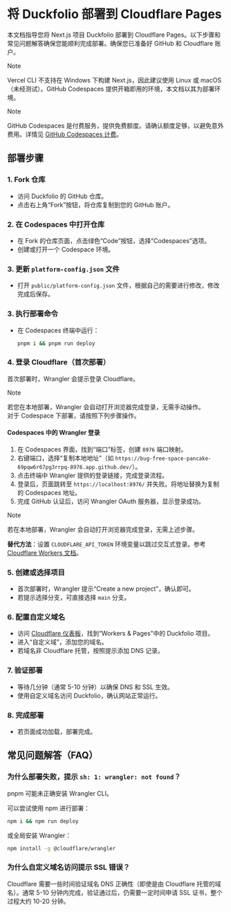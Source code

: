 # 将 Duckfolio 部署到 Cloudflare Pages

本文档指导您将 Next.js 项目 Duckfolio 部署到 Cloudflare Pages。以下步骤和常见问题解答确保您能顺利完成部署。确保您已准备好 GitHub 和 Cloudflare 账户。

> [!NOTE]
> Vercel CLI 不支持在 Windows 下构建 Next.js，因此建议使用 Linux 或 macOS（未经测试）。GitHub Codespaces 提供开箱即用的环境，本文档以其为部署环境。

> [!NOTE]
> GitHub Codespaces 是付费服务，提供免费额度。请确认额度足够，以避免意外费用。详情见 [GitHub Codespaces 计费](https://docs.github.com/en/billing/managing-billing-for-your-products/managing-billing-for-github-codespaces/about-billing-for-github-codespaces#monthly-included-storage-and-core-hours-for-personal-accounts)。

## 部署步骤

### 1. Fork 仓库

- 访问 Duckfolio 的 GitHub 仓库。
- 点击右上角“Fork”按钮，将仓库复制到您的 GitHub 账户。

### 2. 在 Codespaces 中打开仓库

- 在 Fork 的仓库页面，点击绿色“Code”按钮，选择“Codespaces”选项。
- 创建或打开一个 Codespace 环境。

### 3. 更新 `platform-config.json` 文件

- 打开 `public/platform-config.json` 文件，根据自己的需要进行修改，修改完成后保存。

### 3. 执行部署命令

- 在 Codespaces 终端中运行：
  ```bash
  pnpm i && pnpm run deploy
  ```

### 4. 登录 Cloudflare（首次部署）

首次部署时，Wrangler 会提示登录 Cloudflare。

> [!NOTE]
> 若您在本地部署，Wrangler 会自动打开浏览器完成登录，无需手动操作。  
> 对于 Codespace 下部署，请按照下列步骤操作。

#### Codespaces 中的 Wrangler 登录

1. 在 Codespaces 界面，找到“端口”标签，创建 `8976` 端口映射。
2. 右键端口，选择“复制本地地址”（如 `https://bug-free-space-pancake-69pqw6r67pg3rrpq-8976.app.github.dev/`）。
3. 点击终端中 Wrangler 提供的登录链接，完成登录流程。
4. 登录后，页面跳转至 `https://localhost:8976/` 并失败。将地址替换为复制的 Codespaces 地址。
5. 完成 GitHub 认证后，访问 Wrangler OAuth 服务器，显示登录成功。

> [!NOTE]
> 若在本地部署，Wrangler 会自动打开浏览器完成登录，无需上述步骤。

**替代方法**：设置 `CLOUDFLARE_API_TOKEN` 环境变量以跳过交互式登录。参考 [Cloudflare Workers 文档](https://developers.cloudflare.com/workers/ci-cd/external-cicd/github-actions/)。

### 5. 创建或选择项目

- 首次部署时，Wrangler 提示“Create a new project”，确认即可。
- 若提示选择分支，可直接选择 `main` 分支。

### 6. 配置自定义域名

- 访问 [Cloudflare 仪表板](https://dash.cloudflare.com/)，找到“Workers & Pages”中的 Duckfolio 项目。
- 进入“自定义域”，添加您的域名。
- 若域名非 Cloudflare 托管，按照提示添加 DNS 记录。

### 7. 验证部署

- 等待几分钟（通常 5-10 分钟）以确保 DNS 和 SSL 生效。
- 使用自定义域名访问 Duckfolio，确认网站正常运行。

### 8. 完成部署

- 若页面成功加载，部署完成。

## 常见问题解答（FAQ）

### 为什么部署失败，提示 `sh: 1: wrangler: not found`？

pnpm 可能未正确安装 Wrangler CLI。  

可以尝试使用 npm 进行部署：

```bash
npm i && npm run deploy
```

或全局安装 Wrangler：
```bash
npm install -g @cloudflare/wrangler
```

### 为什么自定义域名访问提示 SSL 错误？

Cloudflare 需要一些时间验证域名 DNS 正确性（即使是由 Cloudflare 托管的域名）。通常 5-10 分钟内完成，验证通过后，仍需要一定时间申请 SSL 证书，整个过程大约 10-20 分钟。